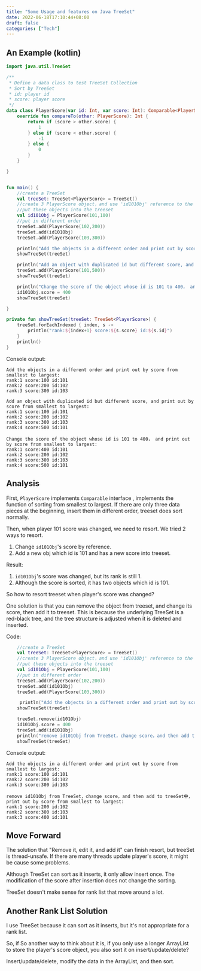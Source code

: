 ```yaml
---
title: "Some Usage and features on Java TreeSet"
date: 2022-06-18T17:10:44+08:00
draft: false
categories: ["Tech"]
---
```


## An Example (kotlin)
``` kotlin
import java.util.TreeSet

/**
 * Define a data class to test TreeSet Collection
 * Sort by TreeSet
 * id: player id
 * score: player score
 */
data class PlayerScore(var id: Int, var score: Int): Comparable<PlayerScore> {
    override fun compareTo(other: PlayerScore): Int {
        return if (score > other.score) {
            1
        } else if (score < other.score) {
            -1
        } else {
            0
        }
    }

}


fun main() {
    //create a TreeSet
    val treeSet: TreeSet<PlayerScore> = TreeSet()
    //create 3 PlayerScore object，and use 'id101Obj' reference to the first obj
    //put these objects into the treeset
    val id101Obj = PlayerScore(101,100)
    //put in different order 
    treeSet.add(PlayerScore(102,200))
    treeSet.add(id101Obj)
    treeSet.add(PlayerScore(103,300))

    println("Add the objects in a different order and print out by score from smallest to largest:")
    showTreeSet(treeSet)

    println("Add an object with duplicated id but different score, and print out by score from smallest to largest:")
    treeSet.add(PlayerScore(101,500))
    showTreeSet(treeSet)

    println("Change the score of the object whose id is 101 to 400， and print out by score from smallest to largest:")
    id101Obj.score = 400
    showTreeSet(treeSet)

}

private fun showTreeSet(treeSet: TreeSet<PlayerScore>) {
    treeSet.forEachIndexed { index, s ->
        println("rank:${index+1} score:${s.score} id:${s.id}")
    }
    println()
}
```
Console output:
```
Add the objects in a different order and print out by score from smallest to largest:
rank:1 score:100 id:101
rank:2 score:200 id:102
rank:3 score:300 id:103

Add an object with duplicated id but different score, and print out by score from smallest to largest:
rank:1 score:100 id:101
rank:2 score:200 id:102
rank:3 score:300 id:103
rank:4 score:500 id:101

Change the score of the object whose id is 101 to 400， and print out by score from smallest to largest:
rank:1 score:400 id:101
rank:2 score:200 id:102
rank:3 score:300 id:103
rank:4 score:500 id:101

```

## Analysis

First, `PlayerScore` implements `Comparable` interface , implements the function of sorting from smallest to largest. If there are only three data pieces at the beginning, insert them in different order, treeset does sort normally.

Then, when player 101 score was changed, we need to resort. We tried 2 ways to resort.
1. Change `id101Obj`'s score by reference.
2. Add a new obj which id is 101 and has a new score into treeset.

Result:
1.  `id101Obj`'s score was changed, but its rank is still 1.
2. Although the score is sorted, it has two objects which id is 101.

So how to resort treeset when player's score was changed?

One solution is that you can remove the object from treeset, and change its score, then add it to treeset. This is because the underlying TreeSet is a red-black tree, and the tree structure is adjusted when it is deleted and inserted.

Code:
``` kotlin 
    //create a TreeSet
    val treeSet: TreeSet<PlayerScore> = TreeSet()
    //create 3 PlayerScore object，and use 'id101Obj' reference to the first obj
    //put these objects into the treeset
    val id101Obj = PlayerScore(101,100)
    //put in different order 
    treeSet.add(PlayerScore(102,200))
    treeSet.add(id101Obj)
    treeSet.add(PlayerScore(103,300))

     println("Add the objects in a different order and print out by score from smallest to largest:")
    showTreeSet(treeSet)

    treeSet.remove(id101Obj)
    id101Obj.score = 400
    treeSet.add(id101Obj)
    println("remove id101Obj from TreeSet，change score，and then add to treeSet中， print out by score from smallest to largest:")
    showTreeSet(treeSet)
```
Console output:
```
Add the objects in a different order and print out by score from smallest to largest:
rank:1 score:100 id:101
rank:2 score:200 id:102
rank:3 score:300 id:103

remove id101Obj from TreeSet，change score，and then add to treeSet中， print out by score from smallest to largest:
rank:1 score:200 id:102
rank:2 score:300 id:103
rank:3 score:400 id:101
```

## Move Forward
The solution that "Remove it, edit it, and add it" can finish resort, but treeSet is thread-unsafe. If there are many threads update player's score, it might be cause some problems.

Although TreeSet can sort as it inserts, it only allow insert once. The modification of the score after insertion does not change the sorting.

TreeSet doesn't make sense for rank list that move around a lot.

## Another Rank List Solution
I use TreeSet because it can sort as it inserts, but it's not appropriate for a rank list.

So, if 
So another way to think about it is, if you only use a longer ArrayList to store the player's score object, you also sort it on insert/update/delete?

Insert/update/delete, modify the data in the ArrayList, and then sort.


